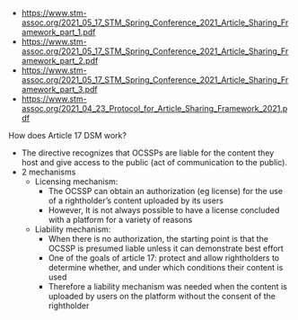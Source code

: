 - https://www.stm-assoc.org/2021_05_17_STM_Spring_Conference_2021_Article_Sharing_Framework_part_1.pdf 
- https://www.stm-assoc.org/2021_05_17_STM_Spring_Conference_2021_Article_Sharing_Framework_part_2.pdf
- https://www.stm-assoc.org/2021_05_17_STM_Spring_Conference_2021_Article_Sharing_Framework_part_3.pdf
- https://www.stm-assoc.org/2021_04_23_Protocol_for_Article_Sharing_Framework_2021.pdf

How does Article 17 DSM work?  
- The directive recognizes that OCSSPs are liable for the content they host and give access to the public (act of communication to the public).  
- 2 mechanisms  
	- Licensing mechanism:  
		- The OCSSP can obtain an authorization (eg license) for the use of a rightholder’s content  uploaded by its users  
		- However, It is not always possible to have a license concluded with a platform for a variety of  reasons  
	- Liability mechanism:  
		- When there is no authorization, the starting point is that the OCSSP is presumed liable unless it  can demonstrate best effort  
		- One of the goals of article 17: protect and allow rightholders to determine whether, and under  which conditions their content is used  
		- Therefore a liability mechanism was needed when the content is uploaded by users on the  platform without the consent of the rightholder